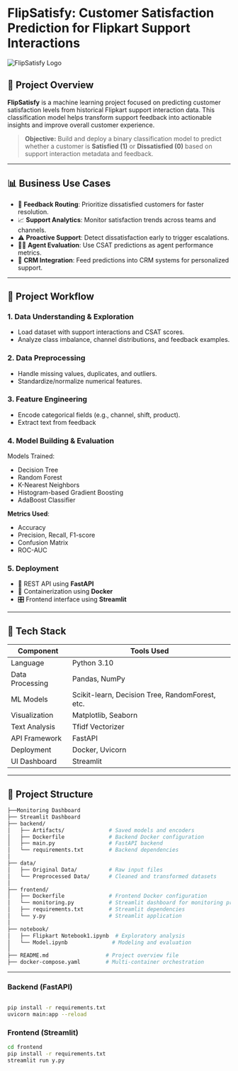 # FlipSatisfy: Customer Satisfaction Prediction for Flipkart Support Interactions

![FlipSatisfy Logo](https://img.shields.io/badge/ML-Customer%20Satisfaction-blue.svg)


## 🚀 Project Overview

**FlipSatisfy** is a machine learning project focused on predicting customer satisfaction levels from historical Flipkart support interaction data. This classification model helps transform support feedback into actionable insights and improve overall customer experience.

> **Objective:** Build and deploy a binary classification model to predict whether a customer is **Satisfied (1)** or **Dissatisfied (0)** based on support interaction metadata and feedback.

---

## 📊 Business Use Cases

* 🔀 **Feedback Routing**: Prioritize dissatisfied customers for faster resolution.
* 📈 **Support Analytics**: Monitor satisfaction trends across teams and channels.
* ⚠️ **Proactive Support**: Detect dissatisfaction early to trigger escalations.
* 🧑‍💼 **Agent Evaluation**: Use CSAT predictions as agent performance metrics.
* 🔗 **CRM Integration**: Feed predictions into CRM systems for personalized support.

---

## 🔁 Project Workflow

### 1. Data Understanding & Exploration

* Load dataset with support interactions and CSAT scores.
* Analyze class imbalance, channel distributions, and feedback examples.

### 2. Data Preprocessing

* Handle missing values, duplicates, and outliers.
* Standardize/normalize numerical features.

### 3. Feature Engineering

* Encode categorical fields (e.g., channel, shift, product).
* Extract text from feedback 

### 4. Model Building & Evaluation

Models Trained:

* Decision Tree
* Random Forest
* K-Nearest Neighbors
* Histogram-based Gradient Boosting
* AdaBoost Classifier

**Metrics Used**:

* Accuracy
* Precision, Recall, F1-score
* Confusion Matrix
* ROC-AUC

### 5. Deployment

* 🔌 REST API using **FastAPI**
* 🐳 Containerization using **Docker**
* 🎛️ Frontend interface using **Streamlit**

---

## 🧾 Tech Stack

| Component       | Tools Used                                      |
| --------------- | ----------------------------------------------- |
| Language        | Python 3.10                                     |
| Data Processing | Pandas, NumPy                                   |
| ML Models       | Scikit-learn, Decision Tree, RandomForest, etc. |
| Visualization   | Matplotlib, Seaborn                             |
| Text Analysis   | Tfidf Vectorizer                      |
| API Framework   | FastAPI                                         |
| Deployment      | Docker, Uvicorn                                 |
| UI Dashboard    | Streamlit                                       |

---

## 📁 Project Structure

```bash
├──Monitoring Dashboard
├── Streamlit Dashboard
├── backend/
│   ├── Artifacts/              # Saved models and encoders
│   ├── Dockerfile              # Backend Docker configuration
│   ├── main.py                 # FastAPI backend
│   └── requirements.txt        # Backend dependencies
│
├── data/
│   ├── Original Data/          # Raw input files
│   └── Preprocessed Data/      # Cleaned and transformed datasets
│
├── frontend/
│   ├── Dockerfile              # Frontend Docker configuration
│   └── monitoring.py           # Streamlit dashboard for monitoring predictions/logs
│   ├── requirements.txt        # Streamlit dependencies
│   └── y.py                    # Streamlit application
│
├── notebook/
│   ├── Flipkart Notebook1.ipynb  # Exploratory analysis
│   └── Model.ipynb              # Modeling and evaluation
│
├── README.md                  # Project overview file
├── docker-compose.yaml        # Multi-container orchestration
```

---

### Backend (FastAPI)

```bash

pip install -r requirements.txt
uvicorn main:app --reload
```

### Frontend (Streamlit)

```bash
cd frontend
pip install -r requirements.txt
streamlit run y.py

